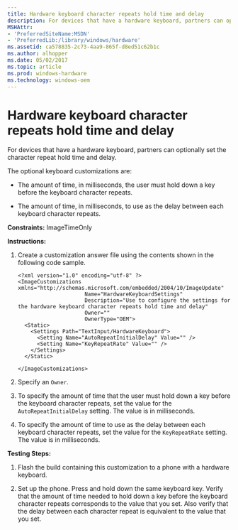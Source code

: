 ```yaml
---
title: Hardware keyboard character repeats hold time and delay
description: For devices that have a hardware keyboard, partners can optionally set the character repeat hold time and delay.
MSHAttr:
- 'PreferredSiteName:MSDN'
- 'PreferredLib:/library/windows/hardware'
ms.assetid: ca578835-2c73-4aa9-865f-d8ed51c62b1c
ms.author: alhopper
ms.date: 05/02/2017
ms.topic: article
ms.prod: windows-hardware
ms.technology: windows-oem
---
```


# Hardware keyboard character repeats hold time and delay


For devices that have a hardware keyboard, partners can optionally set the character repeat hold time and delay.

The optional keyboard customizations are:

-   The amount of time, in milliseconds, the user must hold down a key before the keyboard character repeats.

-   The amount of time, in milliseconds, to use as the delay between each keyboard character repeats.

<a href="" id="constraints---imagetimeonly"></a>**Constraints:** ImageTimeOnly  

<a href="" id="instructions-"></a>**Instructions:**  
1.  Create a customization answer file using the contents shown in the following code sample.

    ``` syntax
    <?xml version="1.0" encoding="utf-8" ?>  
    <ImageCustomizations xmlns="http://schemas.microsoft.com/embedded/2004/10/ImageUpdate"  
                         Name="HardwareKeyboardSettings"  
                         Description="Use to configure the settings for the hardware keyboard character repeats hold time and delay"  
                         Owner=""  
                         OwnerType="OEM"> 
      <Static>  
        <Settings Path="TextInput/HardwareKeyboard">  
          <Setting Name="AutoRepeatInitialDelay" Value="" />
          <Setting Name="KeyRepeatRate" Value="" />
        </Settings>  
      </Static>

    </ImageCustomizations>
    ```

2.  Specify an `Owner`.

3.  To specify the amount of time that the user must hold down a key before the keyboard character repeats, set the value for the `AutoRepeatInitialDelay` setting. The value is in milliseconds.

4.  To specify the amount of time to use as the delay between each keyboard character repeats, set the value for the `KeyRepeatRate` setting. The value is in milliseconds.

<a href="" id="testing-steps-"></a>**Testing Steps:**  
1.  Flash the build containing this customization to a phone with a hardware keyboard.

2.  Set up the phone. Press and hold down the same keyboard key. Verify that the amount of time needed to hold down a key before the keyboard character repeats corresponds to the value that you set. Also verify that the delay between each character repeat is equivalent to the value that you set.

 

 






